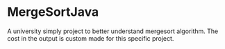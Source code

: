 # MergeSortJava
A university simply project to better understand mergesort algorithm.
The cost in the output is custom made for this specific project.
